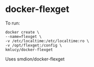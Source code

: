 # docker-flexget

To run:
```
docker create \
--name=flexget \
-v /etc/localtime:/etc/localtime:ro \
-v /opt/flexget:/config \
kmlucy/docker-flexget
```
Uses smdion/docker-flexget
